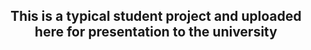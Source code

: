 <h2 align="center">This is a typical student project and uploaded here for presentation to the university</h2>
